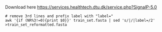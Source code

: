 Download here https://services.healthtech.dtu.dk/service.php?SignalP-5.0  


```
# remove 3rd lines and prefix label with "label="
awk '{if (NR%3!=0){print $0}}' train_set.fasta | sed 's/|/|label=/2' >train_set_reformatted.fasta
```